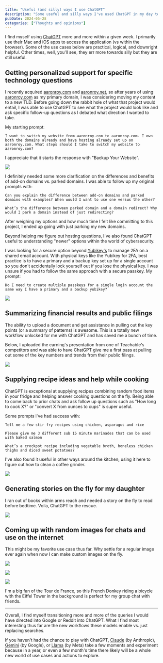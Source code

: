 ```yaml
---
title: "Useful (and silly) ways I use ChatGPT"
description: "Some useful and silly ways I've used ChatGPT in my day to day life."
pubDate: 2024-05-28
categories: ["Thoughts and opinions"]
---
```


I find myself using [ChatGPT](https://openai.com/) more and more within a given week. I primarily use their Mac and iOS apps to access the application (vs within the browser). Some of the use cases below are practical, logical, and downright helpful. Other times, well, you'll see, they err more towards silly but they are still useful.

## **Getting personalized support for specific technology questions**

I recently acquired [aaronroy.com](http://aaronroy.com) and [aaronroy.net](http://aaronroy.net), so after years of using [aaronroy.com](http://aaronroy.com) as my primary domain, I was considering moving my content to a new TLD. Before going down the rabbit hole of what that project would entail, I was able to use ChatGPT to see what the project would look like and ask specific follow-up questions as I debated what direction I wanted to take.

My starting prompt:

```
I want to switch my website from aaronroy.com to aaronroy.com. I own both the domains already and have hosting already set up on aaronroy.com. What steps should I take to switch my website to aaronroy.com?
```

I appreciate that it starts the response with "Backup Your Website".

![](/images/useful-and-silly-ways-i-use-chatgpt-1759632216336.png)

I definitely needed some more clarification on the differences and benefits of add-on domains vs. parked domains. I was able to follow up my original prompts with:

```
Can you explain the difference between add-on domains and parked domains with examples? When would I want to use one versus the other?
```

```
What’s the difference between parked domain and a domain redirect? Why would I park a domain instead of just redirecting?
```

After weighing my options and how much time I felt like committing to this project, I ended up going with just parking my new domains.

Beyond helping me figure out hosting questions, I've also found ChatGPT useful to understanding "newer" options within the world of cybersecurity.

I was looking for a secure option beyond [Yubikey's](https://www.yubico.com/products/) to manage 2FA on a shared email account. With physical keys like the Yubikey for 2FA, best practice is to have a primary and a backup key set up for a single account so you don't accidentally lock yourself out if you lose the physical key. I was unsure if you had to follow the same approach with a secure passkey. My prompt:

```
Do I need to create multiple passkeys for a single login account the same way I have a primary and a backup yubikey? 
```

![](/images/useful-and-silly-ways-i-use-chatgpt-1759632216358.png)

## **Summarizing financial results and public filings**

The ability to upload a document and get assistance in pulling out the key points (or a summary of patterns) is awesome. This is a totally new workflow unlocked for me with ChatGPT and has saved me a bunch of time.

Below, I uploaded the earning's presentation from one of Teachable's competitors and was able to have ChatGPT give me a first pass at pulling out some of the key numbers and trends from their public filings.

![](/images/useful-and-silly-ways-i-use-chatgpt-1759632216391.png)

## Supplying **recipe ideas and help while cooking**

ChatGPT is exceptional at supplying recipes combining random food items in your fridge and helping answer cooking questions on the fly. Being able to come back to prior chats and ask follow up questions such as "How long to cook X?" or "convert X from ounces to cups" is super useful.

Some prompts I've had success with:

```
Tell me a few stir fry recipes using chicken, asparagus and rice
```

```
Please give me 3 different sub 15 minute marinades that can be used with baked salmon 
```

```
What’s a crockpot recipe including vegetable broth, boneless chicken thighs and diced sweet potatoes? 
```

I've also found it useful in other ways around the kitchen, using it here to figure out how to clean a coffee grinder.

![](/images/useful-and-silly-ways-i-use-chatgpt-1759632216419.png)

## **Generating stories on the fly for my daughter**

I ran out of books within arms reach and needed a story on the fly to read before bedtime. Voila, ChatGPT to the rescue.

![](/images/useful-and-silly-ways-i-use-chatgpt-1759632216448.png)

## **Coming up with random images for chats and use on the internet**

This might be my favorite use case thus far. Why settle for a regular image ever again when now I can make custom images on the fly.

![](/images/useful-and-silly-ways-i-use-chatgpt-1759632216478.png)

![](/images/useful-and-silly-ways-i-use-chatgpt-1759632216509.png)

![](/images/useful-and-silly-ways-i-use-chatgpt-1759632216542.jpg)

I'm a big fan of the Tour de France, so this French Donkey riding a bicycle with the Eiffel Tower in the background is perfect for my group chat with friends.

* * *

Overall, I find myself transitioning more and more of the queries I would have directed into Google or Reddit into ChatGPT. What I find most interesting thus far are the new workflows these models enable vs. just replacing searches.

If you haven't had the chance to play with ChatGPT, [Claude](https://claude.ai/) (by Anthropic), [Gemini](https://gemini.google.com/) (by Google), or [Llama](https://llama.meta.com/) (by Meta) take a few moments and experiment because in a year, or even a few month's time there likely will be a whole new world of use cases and actions to explore.